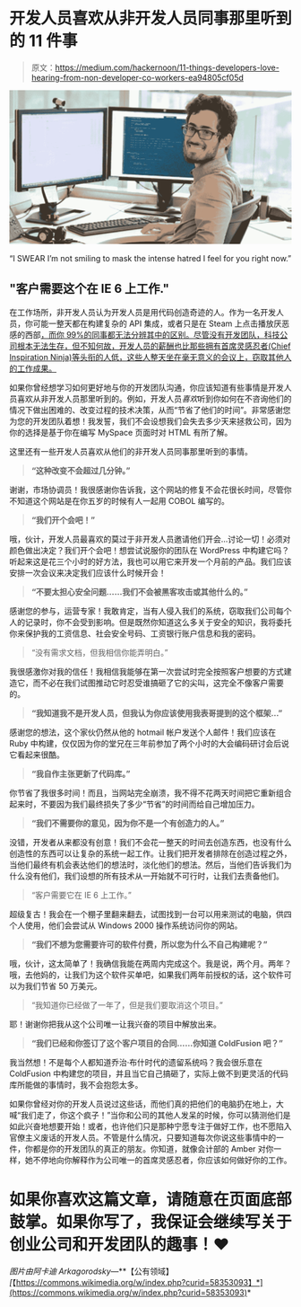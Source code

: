 # 开发人员喜欢从非开发人员同事那里听到的 11 件事

> 原文：<https://medium.com/hackernoon/11-things-developers-love-hearing-from-non-developer-co-workers-ea94805cf05d>

![](img/6ea73b551add5853f97299d72e5eec6d.png)

“I SWEAR I’m not smiling to mask the intense hatred I feel for you right now.”

## "客户需要这个在 IE 6 上工作."

在工作场所，非开发人员认为开发人员是用代码创造奇迹的人。作为一名开发人员，你可能一整天都在构建复杂的 API 集成，或者只是在 Steam 上点击播放厌恶感的西部[，而你 99%的同事都无法分辨其中的区别。尽管没有开发团队，科技公司根本无法生存，但不知何故，开发人员的薪酬也比那些拥有首席灵感忍者(Chief Inspiration Ninja)等头衔的人低，这些人整天坐在毫无意义的会议上，窃取其他人的工作成果。](http://westofloathing.com/)

如果你曾经想学习如何更好地与你的开发团队沟通，你应该知道有些事情是开发人员喜欢从非开发人员那里听到的。例如，开发人员*喜欢*听到你如何在不咨询他们的情况下做出困难的、改变过程的技术决策，从而“节省了他们的时间”。非常感谢您为您的开发团队着想！我发誓，我们不会设想我们会失去多少天来拯救公司，因为你的选择是基于你在编写 MySpace 页面时对 HTML 有所了解。

这里还有一些开发人员喜欢从他们的非开发人员同事那里听到的事情。

> **“这种改变不会超过几分钟。”**

谢谢，市场协调员！我很感谢你告诉我，这个网站的修复不会花很长时间，尽管你不知道这个网站是在你五岁的时候有人一起用 COBOL 编写的。

> **“我们开个会吧！”**

哦，伙计，开发人员最喜欢的莫过于非开发人员邀请他们开会…讨论一切！必须对颜色做出决定？我们开个会吧！想尝试说服你的团队在 WordPress 中构建它吗？听起来这是花三个小时的好方法，我也可以用它来开发一个月前的产品。我们应该安排一次会议来决定我们应该什么时候开会！

> **“不要太担心安全问题……我们不会被黑客攻击或其他什么的。”**

感谢您的参与，运营专家！我敢肯定，当有人侵入我们的系统，窃取我们公司每个人的记录时，你不会受到影响。但是既然你知道这么多关于安全的知识，我将委托你来保护我的工资信息、社会安全号码、工资银行账户信息和我的密码。

> “没有需求文档，但我相信你能弄明白。”

我很感激你对我的信任！我相信我能够在第一次尝试时完全按照客户想要的方式建造它，而不必在我们试图推动它时忍受谁搞砸了它的尖叫，这完全不像客户需要的。

> **“我知道我不是开发人员，但我认为你应该使用我表哥提到的这个框架…”**

感谢您的想法，这个家伙仍然从他的 hotmail 帐户发送个人邮件！我们应该在 Ruby 中构建，仅仅因为你的堂兄在三年前参加了两个小时的大会编码研讨会后说它看起来很酷。

> **“我自作主张更新了代码库。”**

你节省了我很多时间！而且，当网站完全崩溃，我不得不花两天时间把它重新组合起来时，不要因为我们最终损失了多少“节省”的时间而给自己增加压力。

> **“我们不需要你的意见，因为你不是一个有创造力的人。”**

没错，开发者从来都没有创意！我们不会花一整天的时间去创造东西，也没有什么创造性的东西可以让复杂的系统一起工作。让我们把开发者排除在创造过程之外，当他们最终有机会表达他们的想法时，淡化他们的想法。然后，当他们告诉我们为什么没有他们，我们设想的所有技术从一开始就不可行时，让我们去责备他们。

> “客户需要它在 IE 6 上工作。”

超级复古！我会在一个棚子里翻来翻去，试图找到一台可以用来测试的电脑，供四个人使用，他们会尝试从 Windows 2000 操作系统访问你的网站。

> **“我们不想为您需要许可的软件付费，所以您为什么不自己构建呢？”**

哦，伙计，这太简单了！我确信我能在两周内完成这个。我是说，两个月。两年？哦，去他妈的，让我们为这个软件买单吧，如果我们两年前授权的话，这个软件可以为我们节省 50 万美元。

> “我知道你已经做了一年了，但是我们要取消这个项目。”

耶！谢谢你把我从这个公司唯一让我兴奋的项目中解放出来。

> **“我们已经和你签订了这个客户项目的合同……你知道 ColdFusion 吧？”**

我当然想！不是每个人都知道乔治·布什时代的遗留系统吗？我会很乐意在 ColdFusion 中构建您的项目，并且当它自己搞砸了，实际上做不到更灵活的代码库所能做的事情时，我不会抱怨太多。

如果你曾经对你的开发人员说过这些话，而他们真的把他们的电脑扔在地上，大喊“我们走了，你这个疯子！”当你和公司的其他人发呆的时候，你可以猜测他们是如此兴奋地想要开始！或者，也许他们只是那种宁愿专注于做好工作，也不愿陷入官僚主义废话的开发人员。不管是什么情况，只要知道每次你说这些事情中的一件，你都是你的开发团队的真正的朋友。你知道，就像会计部的 Amber 对你一样，她不停地向你解释作为公司唯一的首席灵感忍者，你应该如何做好你的工作。

# 如果你喜欢这篇文章，请随意在页面底部鼓掌。如果你写了，我保证会继续写关于创业公司和开发团队的趣事！❤

*图片由阿卡迪 Arkagorodsky—*[](http://msprojectreporter.com/wp-content/uploads/2016/08/)**【公有领域】*[*【https://commons.wikimedia.org/w/index.php?curid=58353093】*](https://commons.wikimedia.org/w/index.php?curid=58353093)*